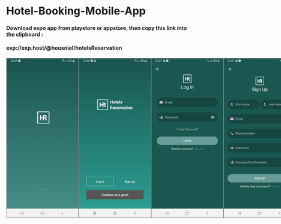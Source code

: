 # Hotel-Booking-Mobile-App

#### Download expo app from playstore or appstore, then copy this link into the clipboard :

#### exp://exp.host/@housniel/hotelsReservation


<div style="width: 100%; display: flex; justify-content: space-around;">
  <img src="./assets/pages/1.jpg" width="200" height="425" altr="Splash Screen" style="border: 1px solid gray;">
  <img src="./assets/pages/2.jpg" width="200" height="425" altr="First visite" style="border: 1px solid gray;">
  <img src="./assets/pages/7.jpg" width="200" height="425" altr="Sign In Screen" style="border: 1px solid gray;">
  <img src="./assets/pages/9.jpg" width="200" height="425" altr="Sign Up Screen" style="border: 1px solid gray;">
  <img src="./assets/pages/10.jpg" width="200" height="425" altr="Email verification" style="border: 1px solid gray;">
  <img src="./assets/pages/11.jpg" altr="Email verification send" style="border: 1px solid gray;">
  <img src="./assets/pages/8.jpg" width="200" height="425" altr="Password reset" style="border: 1px solid gray;">
  <img src="./assets/pages/3.jpg" width="200" height="425" altr="Home Screen" style="border: 1px solid gray;">
  <img src="./assets/pages/13.jpg" width="200" height="425" altr="Side bar" style="border: 1px solid gray;">
  <img src="./assets/pages/4.jpg" width="200" height="425" style="border: 1px solid gray;">
  <img src="./assets/pages/5.jpg" width="200" height="425" altr="Booking page" style="border: 1px solid gray;">
  <img src="./assets/pages/12.jpg" width="200" height="425" altr="Add payment method" style="border: 1px solid gray;">
  <img src="./assets/pages/6.jpg" width="200" height="425" altr="Payment page" style="border: 1px solid gray;">
</div>
